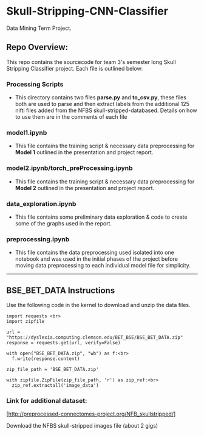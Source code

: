 # Skull-Stripping-CNN-Classifier
Data Mining Term Project.

## Repo Overview: 

This repo contains the sourcecode for team 3's semester long Skull Stripping Classifier project. 
Each file is outlined below:

### Processing Scripts
- This directory contains two files **parse.py** and **to_csv.py**, these files both are used to parse and then extract labels from the additional 125 nifti files added from the NFBS skull-stripped-databased. Details on how to use them are in the comments of each file

### model1.ipynb
- This file contains the training script & necessary data preprocessing for **Model 1** outlined in the presentation and project report.

### model2.ipynb/torch_preProcessing.ipynb
- This file contains the training script & necessary data preprocessing for **Model 2** outlined in the presentation and project report.

### data_exploration.ipynb
- This file contains some preliminary data exploration & code to create some of the graphs used in the report.

### preprocessing.ipynb
- This file contains the data preprocessing used isolated into one notebook and was used in the initial phases of the project before moving data preprocessing to each individual model file for simplicity. 

---

## BSE_BET_DATA Instructions 
Use the following code in the kernel to download and unzip the data files.
```
import requests <br>
import zipfile

url = "https://dyslexia.computing.clemson.edu/BET_BSE/BSE_BET_DATA.zip"
response = requests.get(url, verify=False)

with open("BSE_BET_DATA.zip", "wb") as f:<br>
  f.write(response.content)

zip_file_path = 'BSE_BET_DATA.zip'

with zipfile.ZipFile(zip_file_path, 'r') as zip_ref:<br>
  zip_ref.extractall('image_data')
```

### Link for additional dataset:
[http://preprocessed-connectomes-project.org/NFB_skullstripped/]

Download the NFBS skull-stripped images file (about 2 gigs)

